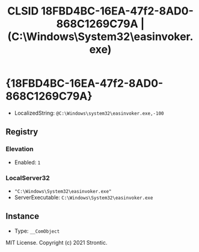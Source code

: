 ﻿---
title: "CLSID 18FBD4BC-16EA-47f2-8AD0-868C1269C79A | (C:\\Windows\\System32\\easinvoker.exe)"
excerpt: What is COM-Object CLSID 18FBD4BC-16EA-47f2-8AD0-868C1269C79A?
---

# {18FBD4BC-16EA-47f2-8AD0-868C1269C79A}

* LocalizedString: `@C:\Windows\system32\easinvoker.exe,-100`

## Registry


### Elevation

* Enabled: `1`

### LocalServer32

* `"C:\Windows\System32\easinvoker.exe"`
* ServerExecutable: `C:\Windows\System32\easinvoker.exe`

## Instance

* Type: `__ComObject`

MIT License. Copyright (c) 2021 Strontic.


